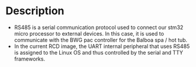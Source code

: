 # Description 
- RS485 is a serial communication protocol used to connect our stm32 micro processor to external devices. In this case, it is used to communicate with the BWG pac controller for the Balboa spa / hot tub.
- In the current RCD image, the UART internal peripheral that uses RS485 is assigned to the Linux OS and thus controlled by the serial and TTY frameworks.